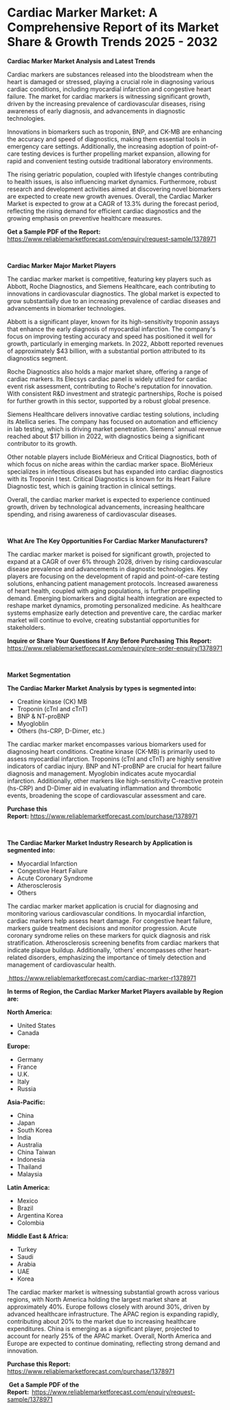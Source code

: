 <p><h1>Cardiac Marker Market: A Comprehensive Report of its Market Share & Growth Trends 2025 - 2032</h1></p><p><strong>Cardiac Marker Market Analysis and Latest Trends</strong></p>
<p><p>Cardiac markers are substances released into the bloodstream when the heart is damaged or stressed, playing a crucial role in diagnosing various cardiac conditions, including myocardial infarction and congestive heart failure. The market for cardiac markers is witnessing significant growth, driven by the increasing prevalence of cardiovascular diseases, rising awareness of early diagnosis, and advancements in diagnostic technologies. </p><p>Innovations in biomarkers such as troponin, BNP, and CK-MB are enhancing the accuracy and speed of diagnostics, making them essential tools in emergency care settings. Additionally, the increasing adoption of point-of-care testing devices is further propelling market expansion, allowing for rapid and convenient testing outside traditional laboratory environments. </p><p>The rising geriatric population, coupled with lifestyle changes contributing to health issues, is also influencing market dynamics. Furthermore, robust research and development activities aimed at discovering novel biomarkers are expected to create new growth avenues. Overall, the Cardiac Marker Market is expected to grow at a CAGR of 13.3% during the forecast period, reflecting the rising demand for efficient cardiac diagnostics and the growing emphasis on preventive healthcare measures.</p></p>
<p><strong>Get a Sample PDF of the Report:&nbsp;</strong> <a href="https://www.reliablemarketforecast.com/enquiry/request-sample/1378971?utm_campaign=3294&utm_medium=2&utm_source=Github&utm_content=ia&utm_term=19042025&utm_id=cardiac-marker">https://www.reliablemarketforecast.com/enquiry/request-sample/1378971</a></p>
<p>&nbsp;</p>
<p><strong>Cardiac Marker Major Market Players</strong></p>
<p><p>The cardiac marker market is competitive, featuring key players such as Abbott, Roche Diagnostics, and Siemens Healthcare, each contributing to innovations in cardiovascular diagnostics. The global market is expected to grow substantially due to an increasing prevalence of cardiac diseases and advancements in biomarker technologies.</p><p>Abbott is a significant player, known for its high-sensitivity troponin assays that enhance the early diagnosis of myocardial infarction. The company's focus on improving testing accuracy and speed has positioned it well for growth, particularly in emerging markets. In 2022, Abbott reported revenues of approximately $43 billion, with a substantial portion attributed to its diagnostics segment.</p><p>Roche Diagnostics also holds a major market share, offering a range of cardiac markers. Its Elecsys cardiac panel is widely utilized for cardiac event risk assessment, contributing to Roche's reputation for innovation. With consistent R&D investment and strategic partnerships, Roche is poised for further growth in this sector, supported by a robust global presence.</p><p>Siemens Healthcare delivers innovative cardiac testing solutions, including its Atellica series. The company has focused on automation and efficiency in lab testing, which is driving market penetration. Siemens' annual revenue reached about $17 billion in 2022, with diagnostics being a significant contributor to its growth.</p><p>Other notable players include BioMérieux and Critical Diagnostics, both of which focus on niche areas within the cardiac marker space. BioMérieux specializes in infectious diseases but has expanded into cardiac diagnostics with its Troponin I test. Critical Diagnostics is known for its Heart Failure Diagnostic test, which is gaining traction in clinical settings.</p><p>Overall, the cardiac marker market is expected to experience continued growth, driven by technological advancements, increasing healthcare spending, and rising awareness of cardiovascular diseases.</p></p>
<p>&nbsp;</p>
<p><strong>What Are The Key Opportunities For Cardiac Marker Manufacturers?</strong></p>
<p><p>The cardiac marker market is poised for significant growth, projected to expand at a CAGR of over 6% through 2028, driven by rising cardiovascular disease prevalence and advancements in diagnostic technologies. Key players are focusing on the development of rapid and point-of-care testing solutions, enhancing patient management protocols. Increased awareness of heart health, coupled with aging populations, is further propelling demand. Emerging biomarkers and digital health integration are expected to reshape market dynamics, promoting personalized medicine. As healthcare systems emphasize early detection and preventive care, the cardiac marker market will continue to evolve, creating substantial opportunities for stakeholders.</p></p>
<p><strong>Inquire or Share Your Questions If Any Before Purchasing This Report:</strong> <a href="https://www.reliablemarketforecast.com/enquiry/pre-order-enquiry/1378971?utm_campaign=3294&utm_medium=2&utm_source=Github&utm_content=ia&utm_term=19042025&utm_id=cardiac-marker">https://www.reliablemarketforecast.com/enquiry/pre-order-enquiry/1378971</a></p>
<p>&nbsp;</p>
<p><strong>Market Segmentation</strong></p>
<p><strong>The Cardiac Marker Market Analysis by types is segmented into:</strong></p>
<p><ul><li>Creatine kinase (CK) MB</li><li>Troponin (cTnI and cTnT)</li><li>BNP & NT-proBNP</li><li>Myogloblin</li><li>Others (hs-CRP, D-Dimer, etc.)</li></ul></p>
<p><p>The cardiac marker market encompasses various biomarkers used for diagnosing heart conditions. Creatine kinase (CK-MB) is primarily used to assess myocardial infarction. Troponins (cTnI and cTnT) are highly sensitive indicators of cardiac injury. BNP and NT-proBNP are crucial for heart failure diagnosis and management. Myoglobin indicates acute myocardial infarction. Additionally, other markers like high-sensitivity C-reactive protein (hs-CRP) and D-Dimer aid in evaluating inflammation and thrombotic events, broadening the scope of cardiovascular assessment and care.</p></p>
<p><strong>Purchase this Report:&nbsp;</strong><a href="https://www.reliablemarketforecast.com/purchase/1378971?utm_campaign=3294&utm_medium=2&utm_source=Github&utm_content=ia&utm_term=19042025&utm_id=cardiac-marker">https://www.reliablemarketforecast.com/purchase/1378971</a></p>
<p>&nbsp;</p>
<p><strong>The Cardiac Marker Market Industry Research by Application is segmented into:</strong></p>
<p><ul><li>Myocardial Infarction</li><li>Congestive Heart Failure</li><li>Acute Coronary Syndrome</li><li>Atherosclerosis</li><li>Others</li></ul></p>
<p><p>The cardiac marker market application is crucial for diagnosing and monitoring various cardiovascular conditions. In myocardial infarction, cardiac markers help assess heart damage. For congestive heart failure, markers guide treatment decisions and monitor progression. Acute coronary syndrome relies on these markers for quick diagnosis and risk stratification. Atherosclerosis screening benefits from cardiac markers that indicate plaque buildup. Additionally, 'others' encompasses other heart-related disorders, emphasizing the importance of timely detection and management of cardiovascular health.</p></p>
<p><a href="https://www.reliablemarketforecast.com/cardiac-marker-r1378971?utm_campaign=3294&utm_medium=2&utm_source=Github&utm_content=ia&utm_term=19042025&utm_id=cardiac-marker">&nbsp;https://www.reliablemarketforecast.com/cardiac-marker-r1378971</a></p>
<p><strong>In terms of Region, the Cardiac Marker Market Players available by Region are:</strong></p>
<p>
    <p> <strong> North America: </strong>
        <ul>
            <li>United States</li>
            <li>Canada</li>
        </ul>
        </p> 
    <p> <strong> Europe: </strong>
        <ul>
            <li>Germany</li>
            <li>France</li>
            <li>U.K.</li>
            <li>Italy</li>
            <li>Russia</li>
        </ul>
        </p> 
    <p> <strong> Asia-Pacific: </strong>
        <ul>
            <li>China</li>
            <li>Japan</li>
            <li>South Korea</li>
            <li>India</li>
            <li>Australia</li>
            <li>China Taiwan</li>
            <li>Indonesia</li>
            <li>Thailand</li>
            <li>Malaysia</li>
        </ul>
        </p> 
    <p> <strong> Latin America: </strong>
        <ul>
            <li>Mexico</li>
            <li>Brazil</li>
            <li>Argentina Korea</li>
            <li>Colombia</li>
        </ul>
        </p> 
    <p> <strong> Middle East & Africa: </strong>
        <ul>
            <li>Turkey</li>
            <li>Saudi</li>
            <li>Arabia</li>
            <li>UAE</li>
            <li>Korea</li>
        </ul>
    </p>
    </p>
<p><p>The cardiac marker market is witnessing substantial growth across various regions, with North America holding the largest market share at approximately 40%. Europe follows closely with around 30%, driven by advanced healthcare infrastructure. The APAC region is expanding rapidly, contributing about 20% to the market due to increasing healthcare expenditures. China is emerging as a significant player, projected to account for nearly 25% of the APAC market. Overall, North America and Europe are expected to continue dominating, reflecting strong demand and innovation.</p></p>
<p><strong>Purchase this Report: </strong><a href="https://www.reliablemarketforecast.com/purchase/1378971?utm_campaign=3294&utm_medium=2&utm_source=Github&utm_content=ia&utm_term=19042025&utm_id=cardiac-marker">https://www.reliablemarketforecast.com/purchase/1378971</a></p>
<p>&nbsp;<strong>Get a Sample PDF of the Report:&nbsp;&nbsp;</strong><a href="https://www.reliablemarketforecast.com/enquiry/request-sample/1378971?utm_campaign=3294&utm_medium=2&utm_source=Github&utm_content=ia&utm_term=19042025&utm_id=cardiac-marker">https://www.reliablemarketforecast.com/enquiry/request-sample/1378971</a></p>
<p><strong></strong></p>
<p><p></p><p></p><p></p></p>